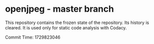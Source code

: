 # openjpeg - master branch

This repository contains the frozen state of the repository.
Its history is cleared. It is used only for static code
analysis with Codacy.

Commit Time: 1729823046